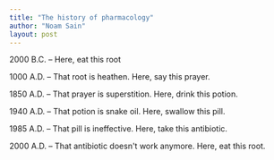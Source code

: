 ```yaml
---
title: "The history of pharmacology"
author: "Noam Sain"
layout: post
---
```


2000 B.C. – Here, eat this root

1000 A.D. – That root is heathen. Here, say this prayer.

1850 A.D. – That prayer is superstition. Here, drink this potion.

1940 A.D. – That potion is snake oil. Here, swallow this pill.

1985 A.D. – That pill is ineffective. Here, take this antibiotic.

2000 A.D. – That antibiotic doesn't work anymore. Here, eat this root.
